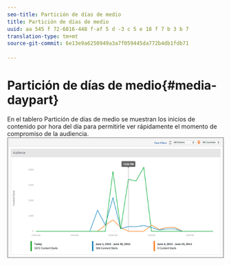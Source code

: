 ```yaml
---
seo-title: Partición de días de medio
title: Partición de días de medio
uuid: aa 545 f 72-6816-448 f-af 5 d -3 c 5 e 18 f 7 b 3 b 7
translation-type: tm+mt
source-git-commit: 6e13e9a6250949a3a7f059445da772b4db1fdb71

---
```



# Partición de días de medio{#media-daypart}

En el tablero Partición de días de medio se muestran los inicios de contenido por hora del día para permitirle ver rápidamente el momento de compromiso de la audiencia.  ![](assets/video-daypart-report.png)

